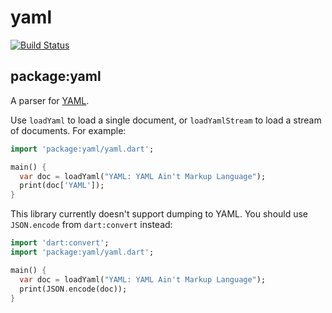 # yaml

[![Build Status](https://travis-ci.org/dart-lang/yaml.svg?branch=master)](https://travis-ci.org/dart-lang/yaml)

## package:yaml

A parser for [YAML](http://www.yaml.org/).

Use `loadYaml` to load a single document, or `loadYamlStream` to load a
stream of documents. For example:

```dart
import 'package:yaml/yaml.dart';

main() {
  var doc = loadYaml("YAML: YAML Ain't Markup Language");
  print(doc['YAML']);
}
```

This library currently doesn't support dumping to YAML. You should use
`JSON.encode` from `dart:convert` instead:

```dart
import 'dart:convert';
import 'package:yaml/yaml.dart';

main() {
  var doc = loadYaml("YAML: YAML Ain't Markup Language");
  print(JSON.encode(doc));
}
```
